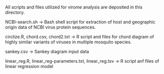 All scripts and files utilized for virome analysis are deposited in this directory.

NCBI-search.sh -> Bash shell script for extraction of host and geographic origin data of NCBI virus protein sequences.

circlize.R, chord.csv, chord2.txt -> R script and files for chord diagram of highly similar variants of viruses in multiple mosquito species.

sankey.csv -> Sankey diagram input data

linear_reg.R, linear_reg-parameters.txt, linear_reg.tsv -> R script anf files of linear regression model
